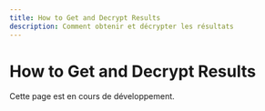 ```yaml
---
title: How to Get and Decrypt Results
description: Comment obtenir et décrypter les résultats
---
```


# How to Get and Decrypt Results

Cette page est en cours de développement.

<!-- TODO: Ajouter le guide pour obtenir et décrypter les résultats -->

